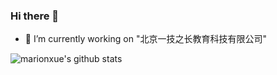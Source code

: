 ### Hi there 👋
- 🔭 I’m currently working on "北京一技之长教育科技有限公司"

![marionxue's github stats](https://github-readme-stats.vercel.app/api?username=suizuizi&theme=radical)

<!--
**suizuizi/suizuizi** is a ✨ _special_ ✨ repository because its `README.md` (this file) appears on your GitHub profile.

Here are some ideas to get you started:

- 🌱 I’m currently learning ...
- 👯 I’m looking to collaborate on ...
- 🤔 I’m looking for help with ...
- 💬 Ask me about ...
- 📫 How to reach me: ...
- 😄 Pronouns: ...
- ⚡ Fun fact: ...
-->
